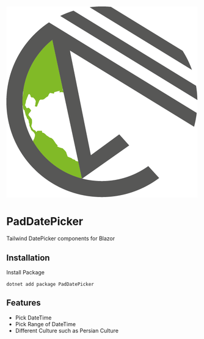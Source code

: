 <h1>
  <picture>
    <source media="(prefers-color-scheme: dark)" srcset="content/Nuget.png">
    <source media="(prefers-color-scheme: light)" srcset="content/Nuget.png">
    <img alt="MudBlazor" src="content/Nuget.png">
  </picture>
</h1>

# PadDatePicker
Tailwind DatePicker components for Blazor




## Installation

Install Package
```
dotnet add package PadDatePicker
```
## Features

- Pick DateTime
- Pick Range of DateTime
- Different Culture such as Persian Culture

